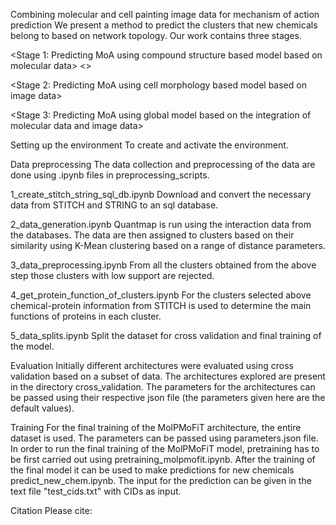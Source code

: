 Combining molecular and cell painting image data for mechanism of action prediction 
We present a method to predict the clusters that new chemicals belong to based on network topology. Our work contains three stages.   

<Stage 1: Predicting MoA using compound structure based model based on molecular data>
<<The installation of RDkit>>
  




<Stage 2: Predicting MoA using cell morphology based model based on image data>


<Stage 3: Predicting MoA using global model based on the integration of molecular data and image data>




Setting up the environment
To create and activate the environment.

 

Data preprocessing
The data collection and preprocessing of the data are done using .ipynb files in preprocessing_scripts.

1_create_stitch_string_sql_db.ipynb
Download and convert the necessary data from STITCH and STRING to an sql database.

2_data_generation.ipynb
Quantmap is run using the interaction data from the databases. The data are then assigned to clusters based on their similarity using K-Mean clustering based on a range of distance parameters.

3_data_preprocessing.ipynb
From all the clusters obtained from the above step those clusters with low support are rejected.

4_get_protein_function_of_clusters.ipynb
For the clusters selected above chemical-protein information from STITCH is used to determine the main functions of proteins in each cluster.

5_data_splits.ipynb
Split the dataset for cross validation and final training of the model.

Evaluation
Initially different architectures were evaluated using cross validation based on a subset of data. The architectures explored are present in the directory cross_validation. The parameters for the architectures can be passed using their respective json file (the parameters given here are the default values).


Training
For the final training of the MolPMoFiT architecture, the entire dataset is used. The parameters can be passed using parameters.json file. In order to run the final training of the MolPMoFiT model, pretraining has to be first carried out using pretraining_molpmofit.ipynb. After the training of the final model it can be used to make predictions for new chemicals predict_new_chem.ipynb. The input for the prediction can be given in the text file "test_cids.txt" with CIDs as input.


Citation
Please cite:

